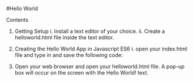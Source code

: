 #Hello World

Contents
1.  Getting Setup
  i. Install a text editor of your choice.
  ii. Create a helloworld.html file inside the text editor.


2. Creating the Hello World App in Javascript ES6
i. open your index.html file and type in and save the following code:

<!DOCTYPE html>
<html lang="en">
<head>
    <meta charset="UTF-8">
    <title>JavaScript Hello World Example</title>
    <script type="text/javascript">
      alert("Hello World!");
    </script>
</head>
<body>

</body>
</html>

3.  Open your web browser and open your helloworld.html file.  A pop-up box will occur on the screen with the Hello World! text.
